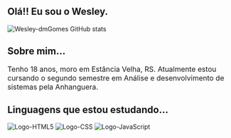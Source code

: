 <div>
    <h2>Olá!! Eu sou o Wesley.</h2>
</div>

![Wesley-dmGomes GitHub stats](https://github-readme-stats.vercel.app/api?username=Wesley-dmGomes&show_icons=true&theme=dracula)

<div>
    <h2>
            Sobre mim... 
    </h2>
    <p> 
        <font size="3">
            Tenho 18 anos, moro em Estância   Velha, RS. Atualmente estou cursando o segundo semestre em Análise e desenvolvimento de sistemas pela Anhanguera.
        </font></p>
</div>

<div>
    <h2>
        Linguagens que estou estudando...
    </h2>
    <div style="display: inline-block">
        <img src="https://img.shields.io/badge/HTML-E4405F?style=for-the-badge&logo=html5&logoColor=white" alt="Logo-HTML5">
        <img src="https://img.shields.io/badge/CSS-E4405F?&style=for-the-badge&logo=css3&logoColor=white" alt="Logo-CSS">
        <img src="https://img.shields.io/badge/JavaScript-E4405F?style=for-the-badge&logo=javascript&logoColor=white" alt="Logo-JavaScript">
    </div>
</div>
